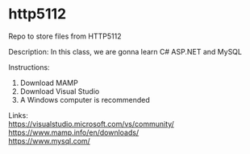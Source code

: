 # http5112
Repo to store files from HTTP5112

Description: In this class, we are gonna learn C# ASP.NET and MySQL

Instructions: 
1. Download MAMP
2. Download Visual Studio
3. A Windows computer is recommended 

Links:
<br>
https://visualstudio.microsoft.com/vs/community/
<br>
https://www.mamp.info/en/downloads/
<br>
https://www.mysql.com/
